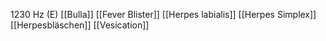 1230 Hz (E)
[[Bulla]]
[[Fever Blister]]
[[Herpes labialis]]
[[Herpes Simplex]]
[[Herpesbläschen]]
[[Vesication]]